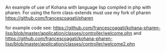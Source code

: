 An example of use of Kohana with language lisp compiled in php with pharen.
For using the form class-extends must use my fork of pharen https://github.com/francescoagati/pharen

for example code see:
https://github.com/francescoagati/kohana-pharen-lisp/blob/master/application/classes/controller/welcome.phn
and
https://github.com/francescoagati/kohana-pharen-lisp/blob/master/application/classes/controller/welcome2.phn